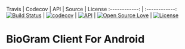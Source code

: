 Travis | Codecov | API | Source | License
:------------: | :------------:
[![Build Status](https://travis-ci.org/BioGram/Android.svg?branch=master)](https://travis-ci.org/BioGram/Android.svg?branch=master) | [![codecov](https://codecov.io/gh/BioGram/Android/branch/master/graph/badge.svg)](https://codecov.io/gh/BioGram/Android) | [![API](https://img.shields.io/badge/API-16%2B-brightgreen.svg?style=flat)](https://android-arsenal.com/api?level=16) | [![Open Source Love](https://badges.frapsoft.com/os/v1/open-source.svg?v=102)](https://opensource.org/licenses/Apache-2.0) | [![License](https://img.shields.io/badge/license-Apache%202.0-blue.svg)](https://github.com/BioGram/Android/blob/master/LICENSE)

# BioGram Client For Android
